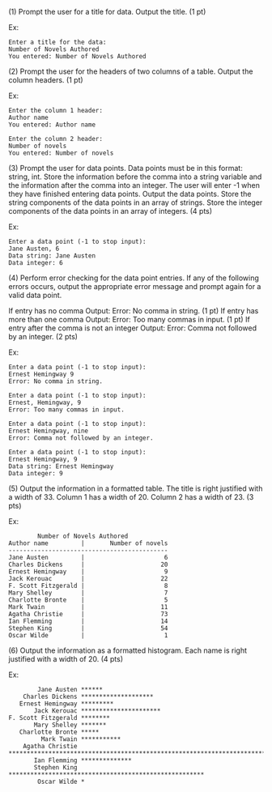 (1) Prompt the user for a title for data. Output the title. (1 pt)

Ex:

    Enter a title for the data:
    Number of Novels Authored
    You entered: Number of Novels Authored

(2) Prompt the user for the headers of two columns of a table. Output the column headers. (1 pt)

Ex:

    Enter the column 1 header:
    Author name
    You entered: Author name

    Enter the column 2 header:
    Number of novels
    You entered: Number of novels

(3) Prompt the user for data points. Data points must be in this format: string, int. Store the information before the comma into a string variable and the information after the comma into an integer. The user will enter -1 when they have finished entering data points. Output the data points. Store the string components of the data points in an array of strings. Store the integer components of the data points in an array of integers. (4 pts)

Ex:

    Enter a data point (-1 to stop input):
    Jane Austen, 6
    Data string: Jane Austen
    Data integer: 6

(4) Perform error checking for the data point entries. If any of the following errors occurs, output the appropriate error message and prompt again for a valid data point.

If entry has no comma
Output: Error: No comma in string. (1 pt)
If entry has more than one comma
Output: Error: Too many commas in input. (1 pt)
If entry after the comma is not an integer
Output: Error: Comma not followed by an integer. (2 pts)

Ex:

    Enter a data point (-1 to stop input):
    Ernest Hemingway 9
    Error: No comma in string.

    Enter a data point (-1 to stop input):
    Ernest, Hemingway, 9
    Error: Too many commas in input.

    Enter a data point (-1 to stop input):
    Ernest Hemingway, nine
    Error: Comma not followed by an integer.

    Enter a data point (-1 to stop input):
    Ernest Hemingway, 9
    Data string: Ernest Hemingway
    Data integer: 9

(5) Output the information in a formatted table. The title is right justified with a width of 33. Column 1 has a width of 20. Column 2 has a width of 23. (3 pts)

Ex:

            Number of Novels Authored
    Author name         |       Number of novels
    --------------------------------------------
    Jane Austen         |                      6
    Charles Dickens     |                     20
    Ernest Hemingway    |                      9
    Jack Kerouac        |                     22
    F. Scott Fitzgerald |                      8
    Mary Shelley        |                      7
    Charlotte Bronte    |                      5
    Mark Twain          |                     11
    Agatha Christie     |                     73
    Ian Flemming        |                     14
    Stephen King        |                     54
    Oscar Wilde         |                      1

(6) Output the information as a formatted histogram. Each name is right justified with a width of 20. (4 pts)

Ex:

            Jane Austen ******
        Charles Dickens ********************
       Ernest Hemingway *********
           Jack Kerouac **********************
    F. Scott Fitzgerald ********
           Mary Shelley *******
       Charlotte Bronte *****
             Mark Twain ***********
        Agatha Christie *************************************************************************
           Ian Flemming **************
           Stephen King ******************************************************
            Oscar Wilde *
